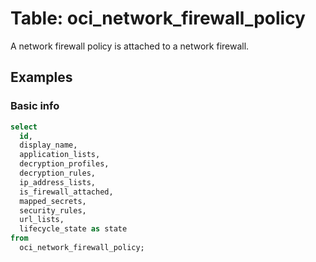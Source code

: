 # Table: oci_network_firewall_policy

A network firewall policy is attached to a network firewall.

## Examples

### Basic info

```sql
select
  id,
  display_name,
  application_lists,
  decryption_profiles,
  decryption_rules,
  ip_address_lists,
  is_firewall_attached,
  mapped_secrets,
  security_rules,
  url_lists,
  lifecycle_state as state 
from
  oci_network_firewall_policy;
```

